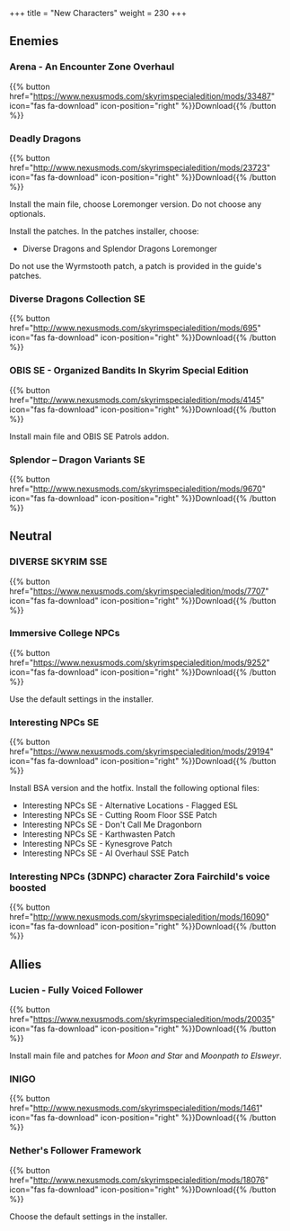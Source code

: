 
+++
title = "New Characters"
weight = 230
+++

## Enemies

### Arena - An Encounter Zone Overhaul
{{% button href="https://www.nexusmods.com/skyrimspecialedition/mods/33487" icon="fas fa-download" icon-position="right" %}}Download{{% /button %}}

### Deadly Dragons
{{% button href="http://www.nexusmods.com/skyrimspecialedition/mods/23723" icon="fas fa-download" icon-position="right" %}}Download{{% /button %}}

Install the main file, choose Loremonger version. Do not choose any optionals.

Install the patches. In the patches installer, choose: 

* Diverse Dragons and Splendor Dragons Loremonger

Do not use the Wyrmstooth patch, a patch is provided in the guide's patches.

### Diverse Dragons Collection SE
{{% button href="http://www.nexusmods.com/skyrimspecialedition/mods/695" icon="fas fa-download" icon-position="right" %}}Download{{% /button %}}

### OBIS SE - Organized Bandits In Skyrim Special Edition
{{% button href="http://www.nexusmods.com/skyrimspecialedition/mods/4145" icon="fas fa-download" icon-position="right" %}}Download{{% /button %}}

Install main file and OBIS SE Patrols addon.

### Splendor – Dragon Variants SE
{{% button href="http://www.nexusmods.com/skyrimspecialedition/mods/9670" icon="fas fa-download" icon-position="right" %}}Download{{% /button %}}

## Neutral

### DIVERSE SKYRIM SSE
{{% button href="https://www.nexusmods.com/skyrimspecialedition/mods/7707" icon="fas fa-download" icon-position="right" %}}Download{{% /button %}}

### Immersive College NPCs
{{% button href="https://www.nexusmods.com/skyrimspecialedition/mods/9252" icon="fas fa-download" icon-position="right" %}}Download{{% /button %}}

Use the default settings in the installer.

### Interesting NPCs SE
{{% button href="https://www.nexusmods.com/skyrimspecialedition/mods/29194" icon="fas fa-download" icon-position="right" %}}Download{{% /button %}}

Install BSA version and the hotfix. Install the following optional files:

* Interesting NPCs SE - Alternative Locations - Flagged ESL
* Interesting NPCs SE - Cutting Room Floor SSE Patch
* Interesting NPCs SE - Don't Call Me Dragonborn
* Interesting NPCs SE - Karthwasten Patch
* Interesting NPCs SE - Kynesgrove Patch
* Interesting NPCs SE - AI Overhaul SSE Patch

### Interesting NPCs (3DNPC) character Zora Fairchild's voice boosted
{{% button href="http://www.nexusmods.com/skyrimspecialedition/mods/16090" icon="fas fa-download" icon-position="right" %}}Download{{% /button %}}

## Allies

### Lucien - Fully Voiced Follower
{{% button href="https://www.nexusmods.com/skyrimspecialedition/mods/20035" icon="fas fa-download" icon-position="right" %}}Download{{% /button %}}

Install main file and patches for *Moon and Star* and *Moonpath to Elsweyr*.

### INIGO
{{% button href="http://www.nexusmods.com/skyrimspecialedition/mods/1461" icon="fas fa-download" icon-position="right" %}}Download{{% /button %}}

### Nether's Follower Framework
{{% button href="http://www.nexusmods.com/skyrimspecialedition/mods/18076" icon="fas fa-download" icon-position="right" %}}Download{{% /button %}}

Choose the default settings in the installer.


